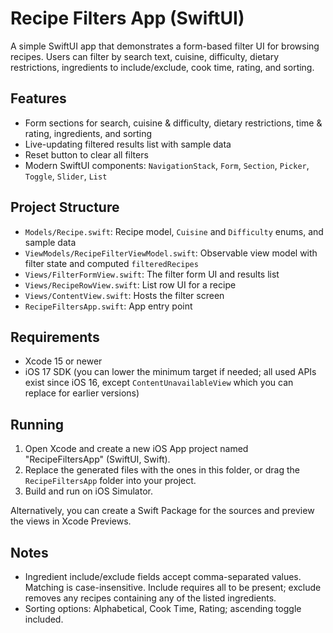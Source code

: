# Recipe Filters App (SwiftUI)

A simple SwiftUI app that demonstrates a form-based filter UI for browsing recipes. Users can filter by search text, cuisine, difficulty, dietary restrictions, ingredients to include/exclude, cook time, rating, and sorting.

## Features
- Form sections for search, cuisine & difficulty, dietary restrictions, time & rating, ingredients, and sorting
- Live-updating filtered results list with sample data
- Reset button to clear all filters
- Modern SwiftUI components: `NavigationStack`, `Form`, `Section`, `Picker`, `Toggle`, `Slider`, `List`

## Project Structure
- `Models/Recipe.swift`: Recipe model, `Cuisine` and `Difficulty` enums, and sample data
- `ViewModels/RecipeFilterViewModel.swift`: Observable view model with filter state and computed `filteredRecipes`
- `Views/FilterFormView.swift`: The filter form UI and results list
- `Views/RecipeRowView.swift`: List row UI for a recipe
- `Views/ContentView.swift`: Hosts the filter screen
- `RecipeFiltersApp.swift`: App entry point

## Requirements
- Xcode 15 or newer
- iOS 17 SDK (you can lower the minimum target if needed; all used APIs exist since iOS 16, except `ContentUnavailableView` which you can replace for earlier versions)

## Running
1. Open Xcode and create a new iOS App project named "RecipeFiltersApp" (SwiftUI, Swift).
2. Replace the generated files with the ones in this folder, or drag the `RecipeFiltersApp` folder into your project.
3. Build and run on iOS Simulator.

Alternatively, you can create a Swift Package for the sources and preview the views in Xcode Previews.

## Notes
- Ingredient include/exclude fields accept comma-separated values. Matching is case-insensitive. Include requires all to be present; exclude removes any recipes containing any of the listed ingredients.
- Sorting options: Alphabetical, Cook Time, Rating; ascending toggle included.